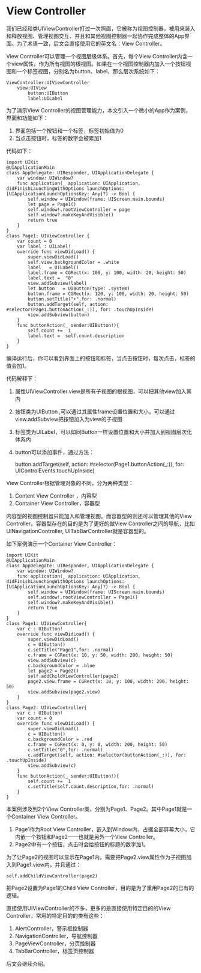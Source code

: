 
# View Controller

我们已经和类UIViewController打过一次照面，它被称为视图控制器，被用来装入和释放视图、管理视图交互、并且和其他视图控制器一起协作完成整体的App界面。为了术语一致，后文会直接使用它的英文名：View Controller。

View Controller可以管理一个视图层级体系。首先，每个View Controller内含一个view属性，作为所有视图的根视图。如果在一个视图控制器内加入一个按钮视图和一个标签视图，分别名为button、label，那么层次系统如下：

	ViewController:UIViewController
		view:UIView
			button:UIButton
			label:UILabel

为了演示View Controller的视图管理能力，本文引入一个微小的App作为案例，界面和功能如下：

1. 界面包括一个按钮和一个标签，标签初始值为0
2. 当点击按钮时，标签的数字会被累加1

代码如下：

    import UIKit
    @UIApplicationMain
    class AppDelegate: UIResponder, UIApplicationDelegate {
        var window: UIWindow?
        func application(_ application: UIApplication, didFinishLaunchingWithOptions launchOptions: [UIApplicationLaunchOptionsKey: Any]?) -> Bool {
            self.window = UIWindow(frame: UIScreen.main.bounds)
            let page = Page1()
            self.window!.rootViewController = page
            self.window?.makeKeyAndVisible()
            return true
        }
    }
    class Page1: UIViewController {
        var count = 0
        var label : UILabel!
        override func viewDidLoad() {
            super.viewDidLoad()
            self.view.backgroundColor = .white
            label   = UILabel()
            label.frame = CGRect(x: 100, y: 100, width: 20, height: 50)
            label.text =  "0"
            view.addSubview(label)
            let button   = UIButton(type: .system)
            button.frame = CGRect(x: 120, y: 100, width: 20, height: 50)
            button.setTitle("+",for: .normal)
            button.addTarget(self, action: #selector(Page1.buttonAction(_:)), for: .touchUpInside)
            view.addSubview(button)
        }
        func buttonAction(_ sender:UIButton!){
            self.count +=  1
            label.text =  self.count.description
        }
    }


编译运行后，你可以看到界面上的按钮和标签，当点击按钮时，每次点击，标签的值会加1。

代码解释下：

1. 属性UIViewController.view是所有子视图的根视图，可以把其他view加入其内
2. 按钮类为UIButton ,可以通过其属性frame设置位置和大小，可以通过view.addSubview把按钮加入为view的子视图
3. 标签类为UILabel，可以如同Button一样设置位置和大小并加入到视图层次化体系内
4. button可以添加事件，通过方法：

    button.addTarget(self, action: #selector(Page1.buttonAction(_:)), for: UIControlEvents.touchUpInside)
          
View Controller根据管理对象的不同，分为两种类型：

1. Content View Controller ，内容型
2. Container View Controller，容器型

内容型的视图控制器只能加入和管理视图。而容器型的则还可以管理其他的View Controller。容器型存在的目的是为了更好的做View Controller之间的导航，比如UINavigationController, UITabBarController就是容器型的。

如下案例演示一个Container View Controller：

    import UIKit
    @UIApplicationMain
    class AppDelegate: UIResponder, UIApplicationDelegate {
        var window: UIWindow?
        func application(_ application: UIApplication, didFinishLaunchingWithOptions launchOptions: [UIApplicationLaunchOptionsKey: Any]?) -> Bool {
            self.window = UIWindow(frame: UIScreen.main.bounds)
            self.window!.rootViewController = Page1()
            self.window?.makeKeyAndVisible()
            return true
        }
    }
    class Page1: UIViewController{
        var c : UIButton!
        override func viewDidLoad() {
            super.viewDidLoad()
            c = UIButton()
            c.setTitle("Page1",for: .normal)
            c.frame = CGRect(x: 10, y: 50, width: 200, height: 50)
            view.addSubview(c)
            c.backgroundColor = .blue
            let page2 = Page2()
            self.addChildViewController(page2)
            page2.view.frame = CGRect(x: 10, y: 100, width: 200, height: 50)
            view.addSubview(page2.view)
        }
    }
    class Page2: UIViewController{
        var c : UIButton!
        var count = 0
        override func viewDidLoad() {
            super.viewDidLoad()
            c = UIButton()
            c.backgroundColor = .red
            c.frame = CGRect(x: 0, y: 0, width: 200, height: 50)
            c.setTitle("0",for: .normal)
            c.addTarget(self, action: #selector(buttonAction(_:)), for: .touchUpInside)
            view.addSubview(c)
        }
        func buttonAction(_ sender:UIButton!){
            self.count +=  1
            c.setTitle(self.count.description,for: .normal)
        }
    }

本案例涉及到2个View Controller类，分别为Page1、Page2。其中Page1就是一个Container View Controller。

1. Page1作为Root View Controller，嵌入到Window内，占据全部屏幕大小，它内嵌一个按钮和Page2——也就是另外一个View Controller。
2. Page2中有一个按钮，点击时会给按钮的标题的数字加1。

为了让Page2的视图可以显示在Page1内，需要把Page2.view属性作为子视图加入到Page1.view内，并且通过：

    self.addChildViewController(page2)

把Page2设置为Page1的Child View Controller，目的是为了重用Page2的已有的逻辑。

直接使用UIViewController的不多，更多的是直接使用特定目的的View Controller，常用的特定目的的类有这些：

1. AlertController，警示框控制器
2. NavigationController，导航控制器
3. PageViewController，分页控制器
4. TabBarController，标签页控制器

后文会继续介绍。

